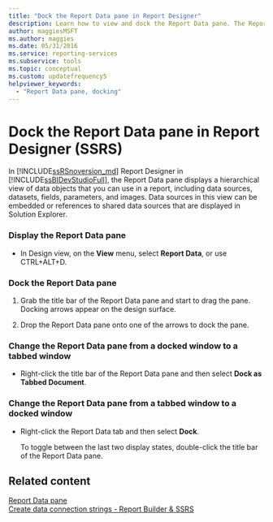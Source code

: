 ```yaml
---
title: "Dock the Report Data pane in Report Designer"
description: Learn how to view and dock the Report Data pane. The Report Data pane displays a hierarchical view of report data objects in the Reporting Services Report Designer in SQL Server Data Tools.
author: maggiesMSFT
ms.author: maggies
ms.date: 05/31/2016
ms.service: reporting-services
ms.subservice: tools
ms.topic: conceptual
ms.custom: updatefrequency5
helpviewer_keywords:
  - "Report Data pane, docking"
---
```

# Dock the Report Data pane in Report Designer (SSRS)
  In [!INCLUDE[ssRSnoversion_md](../../includes/ssrsnoversion-md.md)] Report Designer in [!INCLUDE[ssBIDevStudioFull](../../includes/ssbidevstudiofull-md.md)], the Report Data pane displays a hierarchical view of data objects that you can use in a report, including data sources, datasets, fields, parameters, and images. Data sources in this view can be embedded or references to shared data sources that are displayed in Solution Explorer.  
  
### Display the Report Data pane  
  
-   In Design view, on the **View** menu, select **Report Data**, or use CTRL+ALT+D.
  
### Dock the Report Data pane  
  
1.  Grab the title bar of the Report Data pane and start to drag the pane. Docking arrows appear on the design surface.  
  
2.  Drop the Report Data pane onto one of the arrows to dock the pane.  
  
### Change the Report Data pane from a docked window to a tabbed window  
  
-   Right-click the title bar of the Report Data pane and then select **Dock as Tabbed Document**.  
  
### Change the Report Data pane from a tabbed window to a docked window  
  
-   Right-click the Report Data tab and then select **Dock**.  
  
     To toggle between the last two display states, double-click the title bar of the Report Data pane.  
  
## Related content  
 [Report Data pane](../../reporting-services/report-data/report-data-pane.md)   
 [Create data connection strings - Report Builder & SSRS](../../reporting-services/report-data/data-connections-data-sources-and-connection-strings-report-builder-and-ssrs.md)  
  
  
